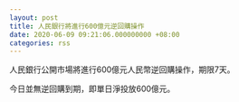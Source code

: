```yaml
---
layout: post
title: 人民銀行將進行600億元逆回購操作
date: 2020-06-09 09:21:06.000000000 +08:00
categories: rss
---
```


人民銀行公開市場將進行600億元人民幣逆回購操作，期限7天。

今日並無逆回購到期，即單日淨投放600億元。
